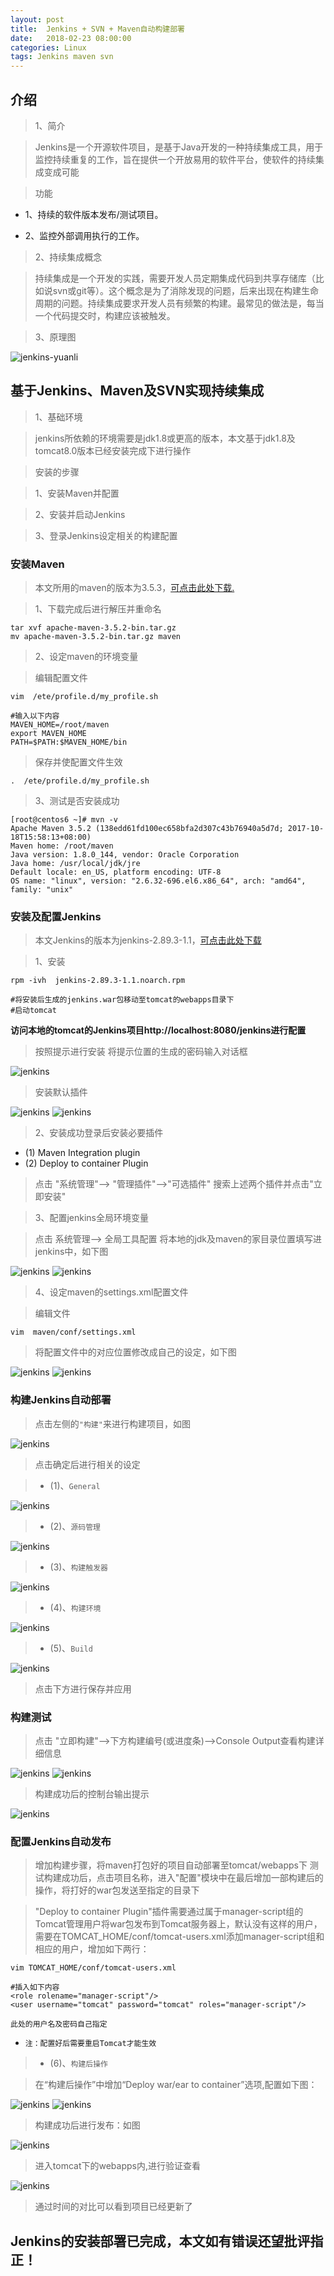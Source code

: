 ```yaml
---
layout: post
title:  Jenkins + SVN + Maven自动构建部署
date:   2018-02-23 08:00:00
categories: Linux 
tags: Jenkins maven svn
---
```



## 介绍

> 1、简介

> Jenkins是一个开源软件项目，是基于Java开发的一种持续集成工具，用于监控持续重复的工作，旨在提供一个开放易用的软件平台，使软件的持续集成变成可能

> 功能

- 1、持续的软件版本发布/测试项目。

- 2、监控外部调用执行的工作。

> 2、持续集成概念

> 持续集成是一个开发的实践，需要开发人员定期集成代码到共享存储库（比如说svn或git等）。这个概念是为了消除发现的问题，后来出现在构建生命周期的问题。持续集成要求开发人员有频繁的构建。最常见的做法是，每当一个代码提交时，构建应该被触发。

> 3、原理图

![jenkins-yuanli](/assets/pictures/jenkins/jenkins-yuanli.png)

## 基于Jenkins、Maven及SVN实现持续集成

> 1、基础环境

> jenkins所依赖的环境需要是jdk1.8或更高的版本，本文基于jdk1.8及tomcat8.0版本已经安装完成下进行操作

> 安装的步骤

 > 1、安装Maven并配置
 
 > 2、安装并启动Jenkins
 
 > 3、登录Jenkins设定相关的构建配置


### 安装Maven

> 本文所用的maven的版本为3.5.3，[可点击此处下载.](http://mirrors.tuna.tsinghua.edu.cn/apache/maven/maven-3/3.5.3/binaries/apache-maven-3.5.3-bin.tar.gz)

> 1、下载完成后进行解压并重命名

```
tar xvf apache-maven-3.5.2-bin.tar.gz
mv apache-maven-3.5.2-bin.tar.gz maven 

```

> 2、设定maven的环境变量

> 编辑配置文件

```
vim  /ete/profile.d/my_profile.sh

#输入以下内容
MAVEN_HOME=/root/maven
export MAVEN_HOME
PATH=$PATH:$MAVEN_HOME/bin

```

> 保存并使配置文件生效

```
.  /ete/profile.d/my_profile.sh
```

> 3、测试是否安装成功

```
[root@centos6 ~]# mvn -v
Apache Maven 3.5.2 (138edd61fd100ec658bfa2d307c43b76940a5d7d; 2017-10-18T15:58:13+08:00)
Maven home: /root/maven
Java version: 1.8.0_144, vendor: Oracle Corporation
Java home: /usr/local/jdk/jre
Default locale: en_US, platform encoding: UTF-8
OS name: "linux", version: "2.6.32-696.el6.x86_64", arch: "amd64", family: "unix"

```

### 安装及配置Jenkins

> 本文Jenkins的版本为jenkins-2.89.3-1.1，[可点击此处下载](https://pkg.jenkins.io/redhat-stable/jenkins-2.89.3-1.1.noarch.rpm)

> 1、安装

```
rpm -ivh  jenkins-2.89.3-1.1.noarch.rpm 

#将安装后生成的jenkins.war包移动至tomcat的webapps目录下
#启动tomcat

```

**访问本地的tomcat的Jenkins项目http://localhost:8080/jenkins进行配置**

> 按照提示进行安装
> 将提示位置的生成的密码输入对话框

![jenkins](/assets/pictures/jenkins/jenkins(1).png)

> 安装默认插件

![jenkins](/assets/pictures/jenkins/jenkins(2).png)
![jenkins](/assets/pictures/jenkins/jenkins(3).png)
> 2、安装成功登录后安装必要插件
- (1)  Maven Integration plugin
- (2)  Deploy to container Plugin

> 点击 "系统管理"--> "管理插件"-->"可选插件" 搜索上述两个插件并点击"立即安装"

> 3、配置jenkins全局环境变量 

> 点击   系统管理--> 全局工具配置
> 将本地的jdk及maven的家目录位置填写进jenkins中，如下图

![jenkins](/assets/pictures/jenkins/jenkins(4).png)
![jenkins](/assets/pictures/jenkins/jenkins(5).png)


> 4、设定maven的settings.xml配置文件

> 编辑文件

```
vim  maven/conf/settings.xml

```
> 将配置文件中的对应位置修改成自己的设定，如下图

![jenkins](/assets/pictures/jenkins/jenkins(6).png)
![jenkins](/assets/pictures/jenkins/jenkins(7).png)


### 构建Jenkins自动部署

> 点击左侧的`"构建"`来进行构建项目，如图

![jenkins](/assets/pictures/jenkins/jenkins(8).png)

> 点击确定后进行相关的设定


> - (1)、`General`

![jenkins](/assets/pictures/jenkins/jenkins(9).png)

> - (2)、`源码管理`

![jenkins](/assets/pictures/jenkins/jenkins(10).png)

> - (3)、`构建触发器`

![jenkins](/assets/pictures/jenkins/jenkins(11).png)

> - (4)、`构建环境`

![jenkins](/assets/pictures/jenkins/jenkins(12).png)

> - (5)、`Build`

![jenkins](/assets/pictures/jenkins/jenkins(13).png)


> 点击下方进行保存并应用


### 构建测试

> 点击 "立即构建"-->下方构建编号(或进度条)-->Console Output查看构建详细信息

![jenkins](/assets/pictures/jenkins/jenkins(14).png)
![jenkins](/assets/pictures/jenkins/jenkins(15).png)

> 构建成功后的控制台输出提示

![jenkins](/assets/pictures/jenkins/jenkins(16).png)


### 配置Jenkins自动发布

> 增加构建步骤，将maven打包好的项目自动部署至tomcat/webapps下
> 测试构建成功后，点击项目名称，进入"配置"模块中在最后增加一部构建后的操作，将打好的war包发送至指定的目录下

> "Deploy to container Plugin"插件需要通过属于manager-script组的Tomcat管理用户将war包发布到Tomcat服务器上，默认没有这样的用户，需要在TOMCAT_HOME/conf/tomcat-users.xml添加manager-script组和相应的用户，增加如下两行：

```
vim TOMCAT_HOME/conf/tomcat-users.xml

#插入如下内容
<role rolename="manager-script"/>
<user username="tomcat" password="tomcat" roles="manager-script"/>

```

`此处的用户名及密码自己指定`
- `注：配置好后需要重启Tomcat才能生效`

> - (6)、`构建后操作`

> 在“构建后操作”中增加“Deploy war/ear to container”选项,配置如下图：

![jenkins](/assets/pictures/jenkins/jenkins(17).png)
![jenkins](/assets/pictures/jenkins/jenkins(18).png)

> 构建成功后进行发布：如图

![jenkins](/assets/pictures/jenkins/jenkins(19).png)


> 进入tomcat下的webapps内,进行验证查看

![jenkins](/assets/pictures/jenkins/jenkins(20).png)

> 通过时间的对比可以看到项目已经更新了


## Jenkins的安装部署已完成，本文如有错误还望批评指正！








